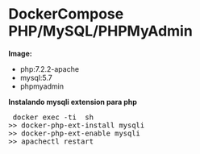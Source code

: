 <h1>DockerCompose PHP/MySQL/PHPMyAdmin</h1>

<b>Image:</b>
<ul>
  <li>php:7.2.2-apache</li>
  <li>mysql:5.7</li>
  <li>phpmyadmin</li>
</ul>

<b>Instalando mysqli extension para php</b>
<pre>
 docker exec -ti <your-php-container> sh
>> docker-php-ext-install mysqli 
>> docker-php-ext-enable mysqli
>> apachectl restart
</pre>
